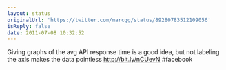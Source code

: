 ```yaml
---
layout: status
originalUrl: 'https://twitter.com/marcgg/status/89280783512109056'
isReply: false
date: 2011-07-08 10:32:52
---
```


Giving graphs of the avg API response time is a good idea, but not labeling the axis makes the data pointless http://bit.ly/nCUevN #facebook
